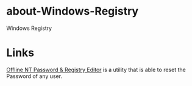 about-Windows-Registry
======================

Windows Registry

# Links

[Offline NT Password & Registry Editor](http://pogostick.net/~pnh/ntpasswd/) is a utility that is able to reset the Password of any user.
